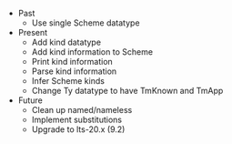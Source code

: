 * Past
  * Use single Scheme datatype
* Present
  * Add kind datatype
  * Add kind information to Scheme
  * Print kind information
  * Parse kind information
  * Infer Scheme kinds
  * Change Ty datatype to have TmKnown and TmApp
* Future
  * Clean up named/nameless
  * Implement substitutions
  * Upgrade to lts-20.x (9.2)
